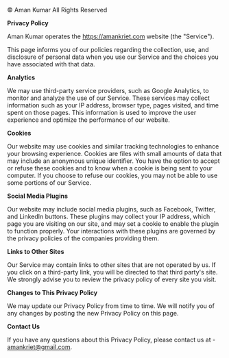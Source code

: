 © Aman Kumar
All Rights Reserved

**Privacy Policy**

Aman Kumar operates the https://amankriet.com website (the "Service").

This page informs you of our policies regarding the collection, use, and disclosure of personal data when you use our Service and the choices you have associated with that data.

**Analytics**

We may use third-party service providers, such as Google Analytics, to monitor and analyze the use of our Service. These services may collect information such as your IP address, browser type, pages visited, and time spent on those pages. This information is used to improve the user experience and optimize the performance of our website.

**Cookies**

Our website may use cookies and similar tracking technologies to enhance your browsing experience. Cookies are files with small amounts of data that may include an anonymous unique identifier. You have the option to accept or refuse these cookies and to know when a cookie is being sent to your computer. If you choose to refuse our cookies, you may not be able to use some portions of our Service.

**Social Media Plugins**

Our website may include social media plugins, such as Facebook, Twitter, and LinkedIn buttons. These plugins may collect your IP address, which page you are visiting on our site, and may set a cookie to enable the plugin to function properly. Your interactions with these plugins are governed by the privacy policies of the companies providing them.

**Links to Other Sites**

Our Service may contain links to other sites that are not operated by us. If you click on a third-party link, you will be directed to that third party's site. We strongly advise you to review the privacy policy of every site you visit.

**Changes to This Privacy Policy**

We may update our Privacy Policy from time to time. We will notify you of any changes by posting the new Privacy Policy on this page.

**Contact Us**

If you have any questions about this Privacy Policy, please contact us at - amankriet@gmail.com.